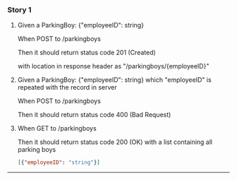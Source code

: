 ### Story 1
1. Given a ParkingBoy: {"employeeID": string}

    When POST to /parkingboys
    
    Then it should return status code 201 (Created)
    
    with location in response header as "/parkingboys/{employeeID}"

2. Given a ParkingBoy: {"employeeID": string} which "employeeID" is repeated with the record in server

    When POST to /parkingboys
    
    Then it should return status code 400 (Bad Request)
    
3.  When GET to /parkingboys
    
    Then it should return status code 200 (OK) with a list containing all parking boys
    ```JSON
    [{"employeeID": "string"}]
    ```

----